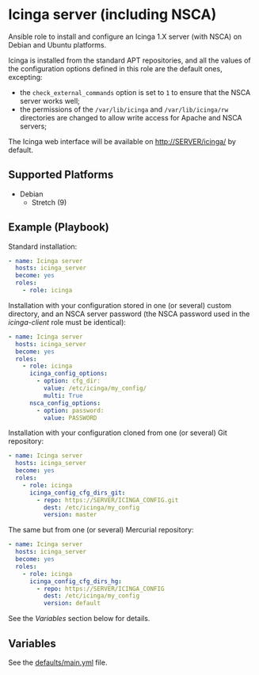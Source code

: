 # Icinga server (including NSCA)

Ansible role to install and configure an Icinga 1.X server (with NSCA) on Debian
and Ubuntu platforms.

Icinga is installed from the standard APT repositories, and all the values of
the configuration options defined in this role are the default ones, excepting:

- the `check_external_commands` option is set to `1` to ensure that the NSCA
  server works well;
- the permissions of the `/var/lib/icinga` and `/var/lib/icinga/rw`
  directories are changed to allow write access for Apache and NSCA servers;

The Icinga web interface will be available on
[http://SERVER/icinga/](http://SERVER/icinga/) by default.

## Supported Platforms

* Debian
    - Stretch   (9)

## Example (Playbook)

Standard installation:

```yaml
- name: Icinga server
  hosts: icinga_server
  become: yes
  roles:
    - role: icinga
```

Installation with your configuration stored in one (or several) custom
directory, and an NSCA server password (the NSCA password used in the
*icinga-client* role must be identical):

```yaml
- name: Icinga server
  hosts: icinga_server
  become: yes
  roles:
    - role: icinga
      icinga_config_options:
        - option: cfg_dir:
          value: /etc/icinga/my_config/
          multi: True
      nsca_config_options:
        - option: password:
          value: PASSWORD
```

Installation with your configuration cloned from one (or several) Git
repository:

```yaml
- name: Icinga server
  hosts: icinga_server
  become: yes
  roles:
    - role: icinga
      icinga_config_cfg_dirs_git:
        - repo: https://SERVER/ICINGA_CONFIG.git
          dest: /etc/icinga/my_config
          version: master
```

The same but from one (or several) Mercurial repository:

```yaml
- name: Icinga server
  hosts: icinga_server
  become: yes
  roles:
    - role: icinga
      icinga_config_cfg_dirs_hg:
        - repo: https://SERVER/ICINGA_CONFIG
          dest: /etc/icinga/my_config
          version: default
```

See the *Variables* section below for details.

## Variables

See the [defaults/main.yml](defaults/main.yml) file.
